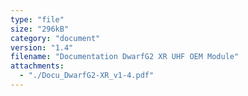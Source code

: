 ```yaml
---
type: "file"
size: "296kB"
category: "document"
version: "1.4"
filename: "Documentation DwarfG2 XR UHF OEM Module"
attachments:
  - "./Docu_DwarfG2-XR_v1-4.pdf"
---
```


